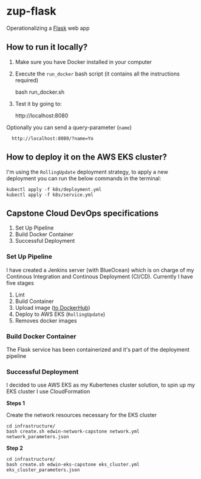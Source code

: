# zup-flask

Operationalizing a [Flask](https://palletsprojects.com/p/flask/) web app

## How to run it locally?

1. Make sure you have Docker installed in your computer
2. Execute the `run_docker` bash script (it contains all the instructions required)

    bash run_docker.sh

3. Test it by going to:

    http://localhost:8080

  Optionally you can send a query-parameter (`name`)

      http://localhost:8080/?name=Yo

## How to deploy it on the AWS EKS cluster?

I'm using the `RollingUpdate` deployment strategy, to apply a new deployment you can run the below commands in the terminal:

```
kubectl apply -f k8s/deployment.yml
kubectl apply -f k8s/service.yml
```

## Capstone Cloud DevOps specifications

1. Set Up Pipeline
2. Build Docker Container
3. Successful Deployment

### Set Up Pipeline

I have created a Jenkins server (with BlueOcean) which is on charge of my Continous Integration and Continous Deployment (CI/CD). Currently I have five stages

1. Lint
2. Build Container
3. Upload image ([to DockerHub](https://hub.docker.com/repository/docker/mckain/my-flask-app))
4. Deploy to AWS EKS (`RollingUpdate`)
5. Removes docker images

### Build Docker Container

The Flask service has been containerized and it's part of the deployment pipeline

### Successful Deployment

I decided to use AWS EKS as my Kubertenes cluster solution, to spin up my EKS cluster I use CloudFormation

**Steps 1**

Create the network resources necessary for the EKS cluster

```
cd infrastructure/
bash create.sh edwin-network-capstone network.yml network_parameters.json
```

**Step 2**

```
cd infrastructure/
bash create.sh edwin-eks-capstone eks_cluster.yml eks_cluster_parameters.json
```